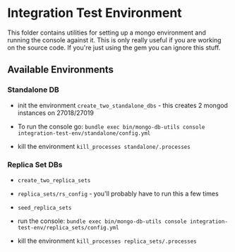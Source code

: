 # Integration Test Environment

This folder contains utilities for setting up a mongo environment and running the console against it.
This is only really useful if you are working on the source code. If you're just using the gem you can ignore this stuff.

## Available Environments

### Standalone DB

* init the environment `create_two_standalone_dbs` - this creates 2 mongod instances on 27018/27019
* To run the console go: `bundle exec bin/mongo-db-utils console integration-test-env/standalone/config.yml`

* kill the environment `kill_processes standalone/.processes`


### Replica Set DBs

* `create_two_replica_sets`
* `replica_sets/rs_config` - you'll probably have to run this a few times
* `seed_replica_sets`
* run the console: `bundle exec bin/mongo-db-utils console integration-test-env/replica_sets/config.yml`

* kill the environment `kill_processes replica_sets/.processes`


